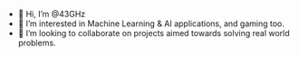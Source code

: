 - 👋 Hi, I’m @43GHz
- 👀 I’m interested in Machine Learning & AI applications, and gaming too.
- 💞️ I’m looking to collaborate on projects aimed towards solving real world problems.

<!---
43GHz/43GHz is a ✨ special ✨ repository because its `README.md` (this file) appears on your GitHub profile.
You can click the Preview link to take a look at your changes.
--->
